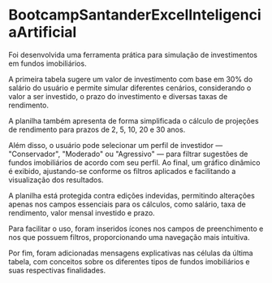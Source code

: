 # BootcampSantanderExcelInteligenciaArtificial
Foi desenvolvida uma ferramenta prática para simulação de investimentos em fundos imobiliários.

A primeira tabela sugere um valor de investimento com base em 30% do salário do usuário e permite simular diferentes cenários, considerando o valor a ser investido, o prazo do investimento e diversas taxas de rendimento.

A planilha também apresenta de forma simplificada o cálculo de projeções de rendimento para prazos de 2, 5, 10, 20 e 30 anos.

Além disso, o usuário pode selecionar um perfil de investidor — "Conservador", "Moderado" ou "Agressivo" — para filtrar sugestões de fundos imobiliários de acordo com seu perfil. Ao final, um gráfico dinâmico é exibido, ajustando-se conforme os filtros aplicados e facilitando a visualização dos resultados.

A planilha está protegida contra edições indevidas, permitindo alterações apenas nos campos essenciais para os cálculos, como salário, taxa de rendimento, valor mensal investido e prazo.

Para facilitar o uso, foram inseridos ícones nos campos de preenchimento e nos que possuem filtros, proporcionando uma navegação mais intuitiva.

Por fim, foram adicionadas mensagens explicativas nas células da última tabela, com conceitos sobre os diferentes tipos de fundos imobiliários e suas respectivas finalidades.
